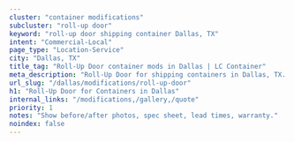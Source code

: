 ```yaml
---
cluster: "container modifications"
subcluster: "roll-up door"
keyword: "roll-up door shipping container Dallas, TX"
intent: "Commercial-Local"
page_type: "Location-Service"
city: "Dallas, TX"
title_tag: "Roll-Up Door container mods in Dallas | LC Container"
meta_description: "Roll-Up Door for shipping containers in Dallas, TX. Local fabrication & pro install. LC Container — Since 2003. Get a quote."
url_slug: "/dallas/modifications/roll-up-door"
h1: "Roll-Up Door for Containers in Dallas"
internal_links: "/modifications,/gallery,/quote"
priority: 1
notes: "Show before/after photos, spec sheet, lead times, warranty."
noindex: false
---
```


<!-- TODO: Add unique city/inventory copy, images, and internal links here. -->
